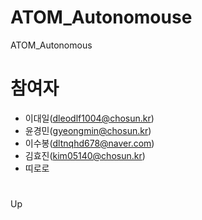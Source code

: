 # ATOM_Autonomouse
ATOM_Autonomous
# 참여자
- 이대일(dleodlf1004@chosun.kr)
- 윤경민(gyeongmin@chosun.kr)
- 이수봉(dltnqhd678@naver.com)
- 김효진(kim05140@chosun.kr)
- 띠로로
#
Up
#
